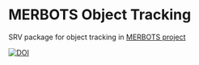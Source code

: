 # MERBOTS Object Tracking
SRV package for object tracking in [MERBOTS project](http://srv.uib.es/superion/)

[![DOI](https://zenodo.org/badge/73820944.svg)](https://zenodo.org/badge/latestdoi/73820944)
